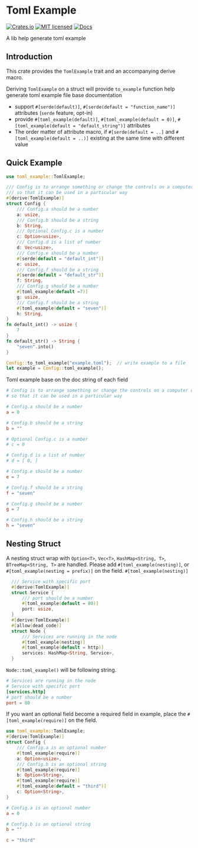 # Toml Example
[![Crates.io][crates-badge]][crate-url]
[![MIT licensed][mit-badge]][mit-url]
[![Docs][doc-badge]][doc-url]

A lib help generate toml example

## Introduction
This crate provides the `TomlExample` trait and an accompanying derive macro.

Deriving `TomlExample` on a struct will provide `to_example` function help generate toml example file base documentation
- support `#[serde(default)]`, `#[serde(default = "function_name")]` attributes (`serde` feature, opt-in)
- provide `#[toml_example(default)]`, `#[toml_example(default = 0)]`, `#[toml_example(default = "default_string")]` attributes
- The order matter of attribute macro, if `#[serde(default = ..]` and `#[toml_example(default = ..)]` existing at the same time with different value

## Quick Example
```rust 
use toml_example::TomlExample;

/// Config is to arrange something or change the controls on a computer or other device
/// so that it can be used in a particular way
#[derive(TomlExample)]
struct Config {
    /// Config.a should be a number
    a: usize,
    /// Config.b should be a string
    b: String,
    /// Optional Config.c is a number
    c: Option<usize>,
    /// Config.d is a list of number
    d: Vec<usize>,
    /// Config.e should be a number
    #[serde(default = "default_int")]
    e: usize,
    /// Config.f should be a string
    #[serde(default = "default_str")]
    f: String,
    /// Config.g should be a number
    #[toml_example(default =7)]
    g: usize,
    /// Config.f should be a string
    #[toml_example(default = "seven")]
    h: String,
}
fn default_int() -> usize {
    7
}
fn default_str() -> String {
    "seven".into()
}

Config::to_toml_example("example.toml");  // write example to a file
let example = Config::toml_example();
```

Toml example base on the doc string of each field
```toml
# Config is to arrange something or change the controls on a computer or other device
# so that it can be used in a particular way

# Config.a should be a number
a = 0

# Config.b should be a string
b = ""

# Optional Config.c is a number
# c = 0

# Config.d is a list of number
# d = [ 0, ]

# Config.e should be a number
e = 7

# Config.f should be a string
f = "seven"

# Config.g should be a number
g = 7

# Config.h should be a string
h = "seven"

```

## Nesting Struct
A nesting struct wrap with `Option<T>`, `Vec<T>`, `HashMap<String, T>`, `BTreeMap<String, T>` are handled.
Please add `#[toml_example(nesting)]`, or `#[toml_example(nesting = prefix)]` on the field.
`#[toml_example(nesting)]`

```rust
  /// Service with specific port
  #[derive(TomlExample)]
  struct Service {
      /// port should be a number
      #[toml_example(default = 80)]
      port: usize,
  }
  #[derive(TomlExample)]
  #[allow(dead_code)]
  struct Node {
      /// Services are running in the node
      #[toml_example(nesting)]
      #[toml_example(default = http)]
      services: HashMap<String, Service>,
  }
```
`Node::toml_example()` will be following string.
```toml
# Services are running in the node
# Service with specific port
[services.http]
# port should be a number
port = 80

```
If you want an optional field become a required field in example,
place the `#[toml_example(require)]` on the field.
```rust
use toml_example::TomlExample;
#[derive(TomlExample)]
struct Config {
    /// Config.a is an optional number
    #[toml_example(require)]
    a: Option<usize>,
    /// Config.b is an optional string
    #[toml_example(require)]
    b: Option<String>,
    #[toml_example(require)]
    #[toml_example(default = "third")]
    c: Option<String>,
}
```
```toml
# Config.a is an optional number
a = 0

# Config.b is an optional string
b = ""

c = "third"

```

[crates-badge]: https://img.shields.io/crates/v/toml-example.svg
[crate-url]: https://crates.io/crates/toml-example
[mit-badge]: https://img.shields.io/badge/license-MIT-blue.svg
[mit-url]: https://github.com/yanganto/toml-example/blob/readme/LICENSE
[doc-badge]: https://img.shields.io/badge/docs-rs-orange.svg
[doc-url]: https://docs.rs/toml-example/
